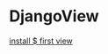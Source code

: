 # DjangoView
[install $ first view](https://github.com/faizanrizvi/DjangoView/tree/3963ebe030186ca964136ad9f0c31774734a1a68)
